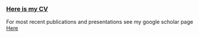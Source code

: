 

### [Here is my CV](Anthony_Stewart_Resume_2022.pdf)
For most recent publications and presentations see my google scholar page [Here](https://scholar.google.com/citations?user=3nOjNw4AAAAJ&hl=en)
